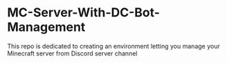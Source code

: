 # MC-Server-With-DC-Bot-Management
This repo is dedicated to creating an environment letting you manage your Minecraft server from Discord server channel
